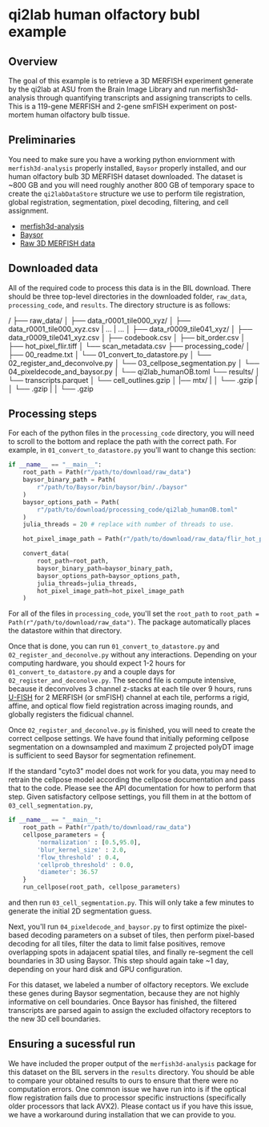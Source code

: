 # qi2lab human olfactory bubl example

## Overview

The goal of this example is to retrieve a 3D MERFISH experiment generate by the qi2lab at ASU from the Brain Image Library and run merfish3d-analysis through quantifying transcripts and assigning transcripts to cells. This is a 119-gene MERFISH and 2-gene smFISH experiment on post-mortem human olfactory bulb tissue.

## Preliminaries

You need to make sure you have a working python enviornment with `merfish3d-analysis` properly installed, `Baysor` properly installed, and our human olfactory bulb 3D MERFISH dataset downloaded. The dataset is ~800 GB and you will need roughly another 800 GB of temporary space to create the `qi2labDataStore` structure we use to perform tile registration, global registration, segmentation, pixel decoding, filtering, and cell assignment.

- [merfish3d-analysis](https://www.github.com/qi2lab/merfish3d-analysis)
- [Baysor](https://github.com/kharchenkolab/Baysor)
- [Raw 3D MERFISH data](https://www.bil.com)

## Downloaded data

All of the required code to process this data is in the BIL download. There should be three top-level directories in the downloaded folder, `raw_data`, `processing_code`, and `results`. The directory structure is as follows:

/ 
├── raw_data/ 
│ ├── data_r0001_tile000_xyz/
│ ├── data_r0001_tile000_xyz.csv
| ...
| ...
│ ├── data_r0009_tile041_xyz/
│ ├── data_r0009_tile041_xyz.csv
│ ├── codebook.csv
│ ├── bit_order.csv
│ ├── hot_pixel_flir.tiff
│ └── scan_metadata.csv
├── processing_code/ 
│ ├── 00_readme.txt 
│ └── 01_convert_to_datastore.py
│ └── 02_register_and_deconvolve.py
│ └── 03_cellpose_segmentation.py
│ └── 04_pixeldecode_and_baysor.py
│ └── qi2lab_humanOB.toml
└── results/
│ └── transcripts.parquet
│ └── cell_outlines.gzip
│ |── mtx/
| │ └── .gzip
| │ └── .gzip
| │ └── .gzip

## Processing steps

For each of the python files in the `processing_code` directory, you will need to scroll to the bottom and replace the path with the correct path. For example, in `01_convert_to_datastore.py` you'll want to change this section:

```python
if __name__ == "__main__":
    root_path = Path(r"/path/to/download/raw_data")
    baysor_binary_path = Path(
        r"/path/to/Baysor/bin/baysor/bin/./baysor"
    )
    baysor_options_path = Path(
        r"/path/to/download/processing_code/qi2lab_humanOB.toml"
    )
    julia_threads = 20 # replace with number of threads to use.

    hot_pixel_image_path = Path(r"/path/to/download/raw_data/flir_hot_pixel_image.tif")

    convert_data(
        root_path=root_path,
        baysor_binary_path=baysor_binary_path,
        baysor_options_path=baysor_options_path,
        julia_threads=julia_threads,
        hot_pixel_image_path=hot_pixel_image_path
    )
```

For all of the files in `processing_code`, you'll set the `root_path` to `root_path = Path(r"/path/to/download/raw_data")`. The package automatically places the datastore within that directory.

Once that is done, you can run `01_convert_to_datastore.py` and `02_register_and_deconolve.py` without any interactions. Depending on your computing hardware, you should expect 1-2 hours for `01_convert_to_datastore.py` and a couple days for `02_register_and_deconolve.py`. The second file is compute intensive, because it deconvolves 3 channel z-stacks at each tile over 9 hours, runs [U-FISH](https://github.com/UFISH-Team/U-FISH) for 2 MERFISH (or smFISH) channel at each tile, performs a rigid, affine, and optical flow field registration across imaging rounds, and globally registers the fidicual channel.

Once `02_register_and_deconolve.py` is finished, you will need to create the correct cellpose settings. We have found that initially peforming cellpose segmentation on a downsampled and maximum Z projected polyDT image is sufficient to seed Baysor for segmentation refinement.

 If the standard "cyto3" model does not work for you data, you may need to retrain the cellpose model according the cellpose documentation and pass that to the code. Please see the API documentation for how to perform that step. Given satisfactory cellpose settings, you fill them in at the bottom of `03_cell_segmentation.py`,

```python
if __name__ == "__main__":
    root_path = Path(r"/path/to/download/raw_data")
    cellpose_parameters = {
        'normalization' : [0.5,95.0],
        'blur_kernel_size' : 2.0,
        'flow_threshold' : 0.4,
        'cellprob_threshold' : 0.0,
        'diameter': 36.57
    }
    run_cellpose(root_path, cellpose_parameters)
```

and then run `03_cell_segmentation.py`. This will only take a few minutes to generate the initial 2D segmentation guess.

Next, you'll run `04_pixeldecode_and_baysor.py` to first optimize the pixel-based decoding parameters on a subset of tiles, then perform pixel-based decoding for all tiles, filter the data to limit false positives, remove overlapping spots in adajacent spatial tiles, and finally re-segment the cell boundaries in 3D using Baysor. This step should again take ~1 day, depending on your hard disk and GPU configuration.

For this dataset, we labeled a number of olfactory receptors. We exclude these genes during Baysor segmentation, because they are not highly informative on cell boundaries. Once Baysor has finished, the filtered transcripts are parsed again to assign the excluded olfactory receptors to the new 3D cell boundaries.

## Ensuring a sucessful run

We have included the proper output of the `merfish3d-analysis` package for this dataset on the BIL servers in the `results` directory. You should be able to compare your obtained results to ours to ensure that there were no computation errors. One common issue we have run into is if the optical flow registration fails due to processor specific instructions (specifically older processors that lack AVX2). Please contact us if you have this issue, we have a workaround during installation that we can provide to you. 